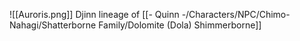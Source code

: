 ![[Auroris.png]]
Djinn lineage of [[- Quinn -/Characters/NPC/Chimo-Nahagi/Shatterborne Family/Dolomite (Dola) Shimmerborne]]